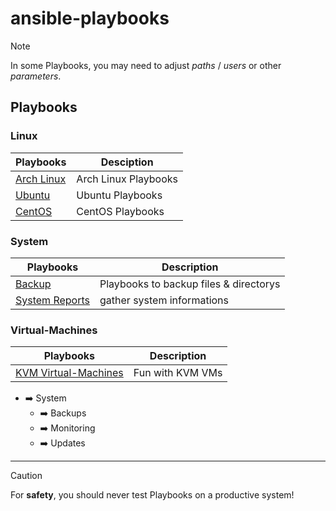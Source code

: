 # ansible-playbooks

> [!NOTE]
> In some Playbooks, you may need to adjust *paths* / *users* or other *parameters*.
## Playbooks
### Linux
| Playbooks | Desciption |
| --- | --- |
| [Arch Linux]() | Arch Linux Playbooks |
| [Ubuntu]() | Ubuntu Playbooks |
| [CentOS]() | CentOS Playbooks |
### System
| Playbooks | Description |
| --- | --- |
| [Backup](https://github.com/mrtoadie/ansible-playbooks/tree/main/backup) | Playbooks to backup files & directorys |
| [System Reports](https://github.com/mrtoadie/ansible-playbooks/tree/main/system_reports) | gather system informations |

### Virtual-Machines
| Playbooks | Description |
| --- | --- |
| [KVM Virtual-Machines](https://github.com/mrtoadie/ansible-playbooks/tree/main/virtual-machines-kvm) | Fun with KVM VMs |

- :arrow_right: System
  - :arrow_right: Backups
  - :arrow_right: Monitoring
  - :arrow_right: Updates
---

> [!CAUTION]
> For **safety**, you should never test Playbooks on a productive system!
